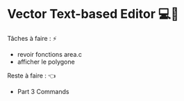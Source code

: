 # Vector Text-based Editor 💻💢

Tâches à faire : ⚡
- revoir fonctions area.c
- afficher le polygone

Reste à faire : 👈

- Part 3 Commands
